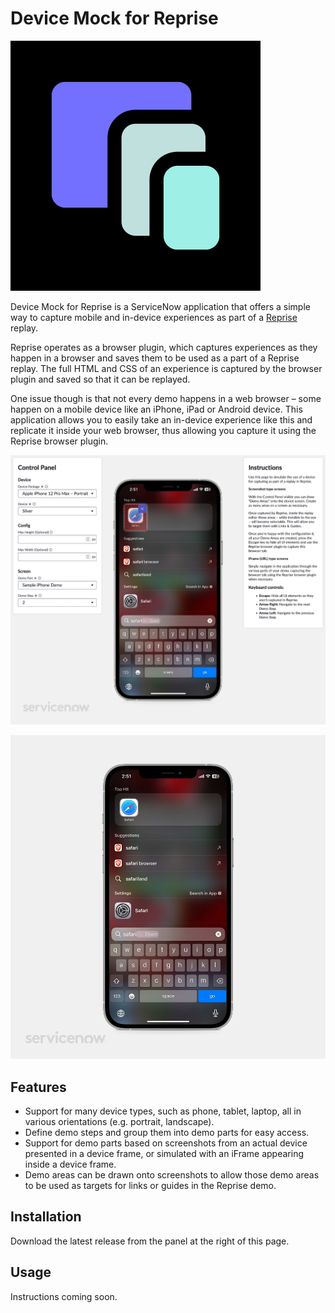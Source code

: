 # Device Mock for Reprise

![Device Mock for Reprise logo](images/dmr-logo.svg)

Device Mock for Reprise is a ServiceNow application that offers a simple way to capture mobile and in-device experiences as part of a [Reprise](https://www.getreprise.com) replay.

Reprise operates as a browser plugin, which captures experiences as they happen in a browser and saves them to be used as a part of a Reprise replay. The full HTML and CSS of an experience is captured by the browser plugin and saved so that it can be replayed.

One issue though is that not every demo happens in a web browser – some happen on a mobile device like an iPhone, iPad or Android device. This application allows you to easily take an in-device experience like this and replicate it inside your web browser, thus allowing you capture it using the Reprise browser plugin.

![The viewer with the control panel showing](images/example-withcp.jpg)

![The viewer with the control panel hidden](images/example-nocp.jpg)

## Features

- Support for many device types, such as phone, tablet, laptop, all in various orientations (e.g. portrait, landscape).
- Define demo steps and group them into demo parts for easy access.
- Support for demo parts based on screenshots from an actual device presented in a device frame, or simulated with an iFrame appearing inside a device frame.
- Demo areas can be drawn onto screenshots to allow those demo areas to be used as targets for links or guides in the Reprise demo.

## Installation

Download the latest release from the panel at the right of this page.

## Usage

Instructions coming soon.
